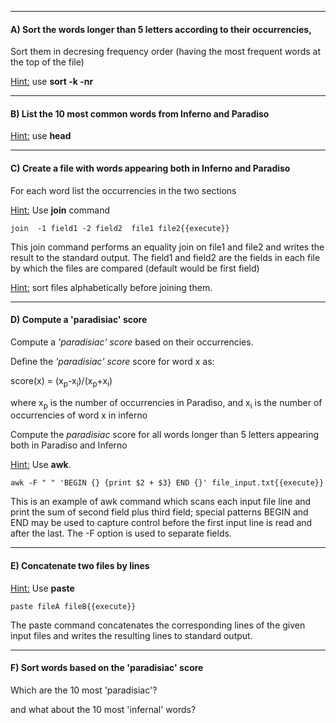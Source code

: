 
------------

#### A) Sort the words longer than 5 letters according to their occurrencies,
 
Sort them in decresing frequency order (having the most frequent words at the top of the file)

<u>Hint:</u> use **sort -k -nr**

------------

#### B) List the 10 most common words from Inferno and Paradiso

<u>Hint:</u> use **head**

-------------

#### C) Create a file with words appearing both in Inferno and Paradiso 

For each word list the occurrencies in the two sections 

<u>Hint:</u> Use **join** command 

```
join  -1 field1 -2 field2  file1 file2{{execute}} 
```

 This join command performs an equality join on file1 and file2 
 and writes the result to the standard output. The field1 and field2 are the fields 
 in each file by which the files are compared (default would be first field)

<u>Hint:</u>  sort files alphabetically before joining them.

-------------

#### D) Compute a 'paradisiac' score 



Compute a *'paradisiac' score* based on their occurrencies.

Define the *'paradisiac' score* score for word x as: 


 score(x) = (x<sub>p</sub>-x<sub>i</sub>)/(x<sub>p</sub>+x<sub>i</sub>)


where x<sub>p</sub> is the number of occurrencies in Paradiso, 
and x<sub>i</sub> is the number of occurrencies of word x in inferno

Compute the *paradisiac* score for all words longer than 5 letters appearing both in Paradiso and Inferno

<u>Hint:</u> Use **awk**. 

```
awk -F " " 'BEGIN {} {print $2 + $3} END {}' file_input.txt{{execute}} 
```
This is an example of awk command which
scans each input file line and print the sum of second field plus third field;
 special patterns BEGIN and END may be used to 
capture control before the first input line is read and after the last.
The -F option is used to separate fields.

------------

#### E) Concatenate two files by lines

<u>Hint:</u> Use **paste**

```
paste fileA fileB{{execute}} 
``` 

The paste command concatenates the corresponding lines of the given input files
and writes the resulting lines to standard   output.

-------------

#### F) Sort words based on the 'paradisiac' score 

Which are the 10 most 'paradisiac'? 

and what about the 10 most 'infernal' words?

